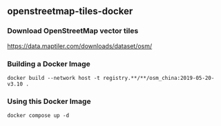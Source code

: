 ## openstreetmap-tiles-docker


### Download OpenStreetMap vector tiles

https://data.maptiler.com/downloads/dataset/osm/

### Building a Docker Image

`docker build --network host -t registry.**/**/osm_china:2019-05-20-v3.10 .`

### Using this Docker Image

`docker compose up -d`

